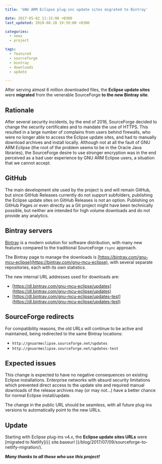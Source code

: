 ```yaml
---
title: 'GNU ARM Eclipse plug-ins update sites migrated to Bintray'

date: 2017-05-02 11:15:00 +0300
last_updated: 2010-08-28 19:39:00 +0300

categories:
  - news
  - project

tags:
  - featured
  - sourceforge
  - bintray
  - downloads
  - update

---
```


After serving almost 6 million downloaded files, the **Eclipse update sites** were **migrated** from the venerable SourceForge **to the new Bintray site**.

## Rationale

After several security incidents, by the end of 2016, SourceForge decided to change the security certificates and to mandate the use of HTTPS. This resulted in a large number of complains from users behind firewalls, who were no longer able to access the Eclipse update sites, and had to manually download archives and install locally. Although not at all the fault of GNU ARM Eclipse (the root of the problem seems to be in the Oracle Java libraries), the SourceForge desire to use stronger encryption was in the end perceived as a bad user experience by GNU ARM Eclipse users, a situation that we cannot accept.

## GitHub 

The main development site used by the project is and will remain GitHub, but since GitHub Releases currently do not support subfolders, publishing the Eclipse update sites on GitHub Releases is not an option. Publishing on GitHub Pages or even directly as a Git project might have been technically possible, but neither are intended for high volume downloads and do not provide any analytics.

## Bintray servers

[Bintray](https://bintray.com/) is a modern solution for software distribution, with many new features compared to the traditional SourceForge `rsync` approach.

The Bintray page to manage the downloads is [https://bintray.com/gnu-mcu-eclipse](https://bintray.com/gnu-mcu-eclipse), with several separate repositories, each with its own statistics.

The new internal URL addresses used for downloads are:

- [https://dl.bintray.com/gnu-mcu-eclipse/updates](https://dl.bintray.com/gnu-mcu-eclipse/updates)
- [https://dl.bintray.com/gnu-mcu-eclipse/updates-test](https://dl.bintray.com/gnu-mcu-eclipse/updates-test)

## SourceForge redirects

For compatibility reasons, the old URLs will continue to be active and maintained, being redirected to the same Bintray locations:

- `http://gnuarmeclipse.sourceforge.net/updates`
- `http://gnuarmeclipse.sourceforge.net/updates-test`

## Expected issues

This change is expected to have no negative consequences on existing Eclipse installations. Enterprise networks with absurd security limitations which prevented direct access to the update site and required manual downloads of the release archives may (or may not...) have a better chance for normal Eclipse install/update.

The change in the public URL should be seamless, with all future plug-ins versions to automatically point to the new URLs.

## Update

Starting with Eclipse plug-ins v4.x, the **Eclipse update sites URLs** were [migrated to Netlify]({{ site.baseurl }}/blog/2017/07/09/sourceforge-to-netlify-migration/).

_**Many thanks to all those who use this project!**_
